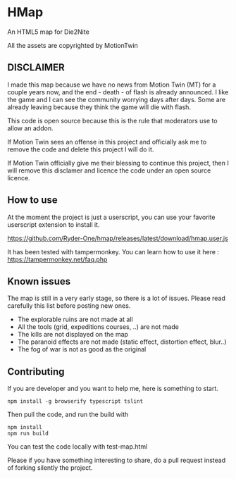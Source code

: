 # HMap 

An HTML5 map for Die2Nite

All the assets are copyrighted by MotionTwin

## DISCLAIMER

I made this map because we have no news from Motion Twin (MT) for a couple years now, and the end - death - of flash
is already announced. I like the game and I can see the community worrying days after days. Some are already leaving because 
they think the game will die with flash.

This code is open source because this is the rule that moderators use to allow an addon.

If Motion Twin sees an offense in this project and officially ask me to remove the code and delete this project I will do it.

If Motion Twin officially give me their blessing to continue this project, then I will remove this disclamer and licence 
the code under an open source licence.

 ## How to use
 
 At the moment the project is just a userscript, you can use your favorite userscript extension to install it.
 
 https://github.com/Ryder-One/hmap/releases/latest/download/hmap.user.js
 
 It has been tested with tampermonkey. You can learn how to use it here : https://tampermonkey.net/faq.php
  
 ## Known issues
 
 The map is still in a very early stage, so there is a lot of issues. Please read carefully this list before posting
 new ones.
 
  * The explorable ruins are not made at all
  * All the tools (grid, expeditions courses, ..) are not made
  * The kills are not displayed on the map
  * The paranoid effects are not made (static effect, distortion effect, blur..)
  * The fog of war is not as good as the original
 
 ## Contributing
 
 If you are developer and you want to help me, here is something to start.
 
 ```
 npm install -g browserify typescript tslint
 ```
 
 Then pull the code, and run the build with 
 
 ```
 npm install
 npm run build
 ```
 
 You can test the code locally with test-map.html
 
 Please if you have something interesting to share, do a pull request instead of forking silently the project. 
